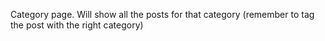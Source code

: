 Category page. Will show all the posts for that category (remember to tag the post with the right category)
